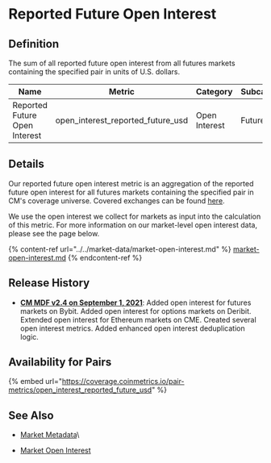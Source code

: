 # Reported Future Open Interest

## Definition

The sum of all reported future open interest from all futures markets containing the specified pair in units of U.S. dollars.

| Name                          | Metric                                | Category      | Subcategory | Type | Unit | Frequency |
| ----------------------------- | ------------------------------------- | ------------- | ----------- | ---- | ---- | --------- |
| Reported Future Open Interest | open\_interest\_reported\_future\_usd | Open Interest | Future      | Sum  | USD  | 1h, 1d    |

## Details

Our reported future open interest metric is an aggregation of the reported future open interest for all futures markets containing the specified pair in CM's coverage universe. Covered exchanges can be found [here](../../exchanges/all-exchanges.md).

We use the open interest we collect for markets as input into the calculation of this metric. For more information on our market-level open interest data, please see the page below.

{% content-ref url="../../market-data/market-open-interest.md" %}
[market-open-interest.md](../../market-data/market-open-interest.md)
{% endcontent-ref %}

## Release History

* [**CM MDF v2.4 on September 1, 2021**](https://coinmetrics.io/cm-market-data-feed-v2-4-release-notes/): Added open interest for futures markets on Bybit. Added open interest for options markets on Deribit. Extended open interest for Ethereum markets on CME. Created several open interest metrics. Added enhanced open interest deduplication logic.

## Availability for Pairs

{% embed url="https://coverage.coinmetrics.io/pair-metrics/open_interest_reported_future_usd" %}

## See Also

* [Market Metadata](../../market-data-timeseries/market-metadata.md)\

* [Market Open Interest](../../market-data/market-open-interest.md)

